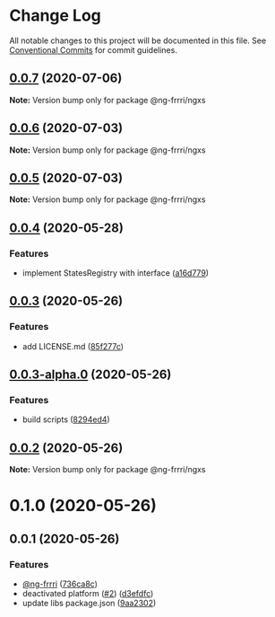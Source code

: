 # Change Log

All notable changes to this project will be documented in this file.
See [Conventional Commits](https://conventionalcommits.org) for commit guidelines.

## [0.0.7](https://github.com/bitflut/ng-frrri/compare/@ng-frrri/ngxs@0.0.6...@ng-frrri/ngxs@0.0.7) (2020-07-06)

**Note:** Version bump only for package @ng-frrri/ngxs





## [0.0.6](https://github.com/bitflut/ng-frrri/compare/@ng-frrri/ngxs@0.0.5...@ng-frrri/ngxs@0.0.6) (2020-07-03)

**Note:** Version bump only for package @ng-frrri/ngxs





## [0.0.5](https://github.com/bitflut/ng-frrri/compare/@ng-frrri/ngxs@0.0.4...@ng-frrri/ngxs@0.0.5) (2020-07-03)

**Note:** Version bump only for package @ng-frrri/ngxs





## [0.0.4](https://github.com/bitflut/ng-frrri/compare/@ng-frrri/ngxs@0.0.3...@ng-frrri/ngxs@0.0.4) (2020-05-28)


### Features

* implement StatesRegistry with interface ([a16d779](https://github.com/bitflut/ng-frrri/commit/a16d779b9736cfa9f8126490cae69315401679af))





## [0.0.3](https://github.com/bitflut/ng-frrri/compare/@ng-frrri/ngxs@0.0.3-alpha.0...@ng-frrri/ngxs@0.0.3) (2020-05-26)


### Features

* add LICENSE.md ([85f277c](https://github.com/bitflut/ng-frrri/commit/85f277c72c6a32387b2116dcccd86c6fe44152ad))





## [0.0.3-alpha.0](https://github.com/bitflut/ng-frrri/compare/@ng-frrri/ngxs@0.0.2...@ng-frrri/ngxs@0.0.3-alpha.0) (2020-05-26)


### Features

* build scripts ([8294ed4](https://github.com/bitflut/ng-frrri/commit/8294ed42f94f174d968dc4074f03e3d1347b5c81))





## [0.0.2](https://github.com/bitflut/ng-frrri/compare/@ng-frrri/ngxs@0.1.0...@ng-frrri/ngxs@0.0.2) (2020-05-26)

**Note:** Version bump only for package @ng-frrri/ngxs





# 0.1.0 (2020-05-26)



## 0.0.1 (2020-05-26)


### Features

* [@ng-frrri](https://github.com/ng-frrri) ([736ca8c](https://github.com/bitflut/ng-frrri/commit/736ca8cda25f2c01e3ae1ca834ed90f528578419))
* deactivated platform ([#2](https://github.com/bitflut/ng-frrri/issues/2)) ([d3efdfc](https://github.com/bitflut/ng-frrri/commit/d3efdfcc44d5c31558220ecdfc7741e28f2f1a03))
* update libs package.json ([9aa2302](https://github.com/bitflut/ng-frrri/commit/9aa23023dc203a420e23a09e2f49dac34b5304cb))

